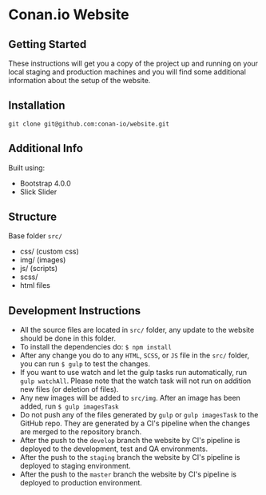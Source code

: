 # Conan.io Website

## Getting Started

These instructions will get you a copy of the project up and running on your local staging and production machines and you will find some additional information about the setup of the website.

## Installation

```
git clone git@github.com:conan-io/website.git
```
## Additional Info

 Built using:
 - Bootstrap 4.0.0
 - Slick Slider

## Structure

Base folder `src/`
- css/ (custom css)
- img/ (images)
- js/ (scripts)
- scss/
- html files

## Development Instructions

- All the source files are located in `src/` folder, any update to the website should be done in this folder.
- To install the dependencies do: `$ npm install`
- After any change you do to any `HTML`, `SCSS`, or `JS` file in the `src/` folder, you can run `$ gulp` 
  to test the changes.
- If you want to use watch and let the gulp tasks run automatically, run `gulp watchAll`. Please note that the watch task will not run on addition new files (or deletion of files).
- Any new images will be added to `src/img`. After an image has been added, run `$ gulp imagesTask`
- Do not push any of the files generated by `gulp` or `gulp imagesTask` to the GitHub repo. They are
  generated by a CI's pipeline when the changes are merged to the repository branch.
- After the push to the `develop` branch the website by CI's pipeline is deployed to the development, test and QA environments.
- After the push to the `staging` branch the website by CI's pipeline is deployed to staging environment.
- After the push to the `master` branch the website by CI's pipeline is deployed to production environment.